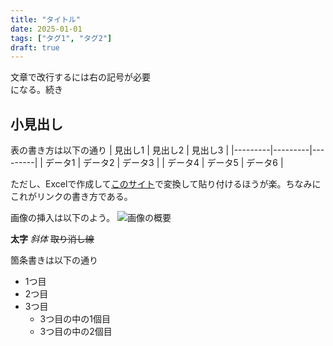```yaml
---
title: "タイトル"
date: 2025-01-01
tags: ["タグ1", "タグ2"]
draft: true
---
```


文章で改行するには右の記号が必要 <br>
になる。続き

## 小見出し

表の書き方は以下の通り
| 見出し1 | 見出し2 | 見出し3 |
|---------|---------|---------|
| データ1 | データ2 | データ3 |
| データ4 | データ5 | データ6 |

ただし、Excelで作成して[このサイト](https://ao-system.net/exceltable/)で変換して貼り付けるほうが楽。ちなみにこれがリンクの書き方である。

画像の挿入は以下のよう。
![画像の概要](link-to-image.png)

**太字** *斜体*
~~取り消し線~~

箇条書きは以下の通り
- 1つ目
- 2つ目
- 3つ目
  - 3つ目の中の1個目
  - 3つ目の中の2個目
